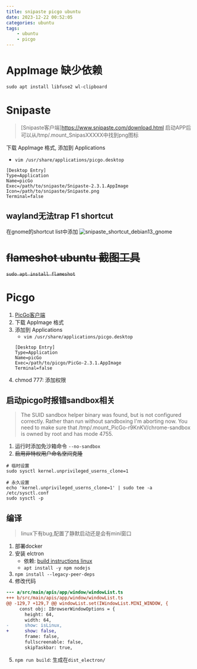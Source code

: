 ```yaml
---
title: snipaste picgo ubuntu
date: 2023-12-22 00:52:05
categories: ubuntu
tags:
    - ubuntu
    - picgo
---
```


# AppImage 缺少依赖
`sudo apt install libfuse2 wl-clipboard`


# Snipaste
> [Snipaste客户端]https://www.snipaste.com/download.html
> 启动APP后可以从/tmp/.mount_SnipasXXXXX中找到png图标

下载 AppImage 格式, 添加到 Applications
+ `vim /usr/share/applications/picgo.desktop`
```
[Desktop Entry]
Type=Application
Name=picGo
Exec=/path/to/snipaste/Snipaste-2.3.1.AppImage
Icon=/path/to/snipaste/Snipaste.png
Terminal=false
```

## wayland无法trap F1 shortcut

在gnome的shortcut list中添加
![snipaste_shortcut_debian13_gnome](snipaste_shortcut_debian13_gnome.png)

# ~~flameshot ubuntu 截图工具~~
~~`sudo apt install flameshot`~~


# Picgo
1. [PicGo客户端](https://github.com/Molunerfinn/PicGo)
2. 下载 AppImage 格式
3. 添加到 Applications
    + `vim /usr/share/applications/picgo.desktop`
    ```
    [Desktop Entry]
    Type=Application
    Name=picGo
    Exec=/path/to/picgo/PicGo-2.3.1.AppImage
    Terminal=false
    ```
4. chmod 777: 添加权限

## 启动picgo时报错sandbox相关
> The SUID sandbox helper binary was found, but is not configured correctly. Rather than run without sandboxing I'm aborting now. You need to make sure that /tmp/.mount_PicGo-r9KnKV/chrome-sandbox is owned by root and has mode 4755.

1. 运行时添加免沙箱命令 `--no-sandbox`
2. ~~启用非特权用户命名空间克隆~~
```shell
# 临时设置
sudo sysctl kernel.unprivileged_userns_clone=1

# 永久设置
echo 'kernel.unprivileged_userns_clone=1' | sudo tee -a /etc/sysctl.conf
sudo sysctl -p
```

## 编译
> linux下有bug,配置了静默启动还是会有mini窗口

1. 部署docker
2. 安装 elctron
    + 依赖: [build instructions linux](https://www.electronjs.org/docs/latest/development/build-instructions-linux)
    + `apt install -y npm nodejs`
3. `npm install --legacy-peer-deps`
4. 修改代码
```patch
--- a/src/main/apis/app/window/windowList.ts
+++ b/src/main/apis/app/window/windowList.ts
@@ -129,7 +129,7 @@ windowList.set(IWindowList.MINI_WINDOW, {
     const obj: IBrowserWindowOptions = {
       height: 64,
       width: 64,
-      show: isLinux,
+      show: false,
       frame: false,
       fullscreenable: false,
       skipTaskbar: true,
```
5. `npm run build`: 生成在`dist_electron/`

